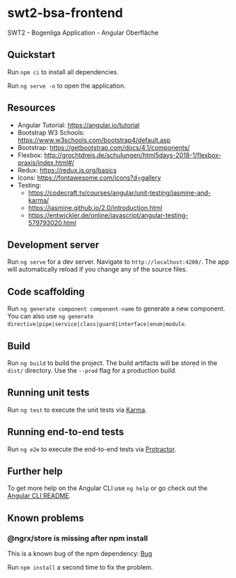 # swt2-bsa-frontend
SWT2 - Bogenliga Application - Angular Oberfläche

## Quickstart

Run `npm ci` to install all dependencies.

Run `ng serve -o`  to open the application. 

## Resources

- Angular Tutorial: https://angular.io/tutorial 
- Bootstrap W3 Schools: https://www.w3schools.com/bootstrap4/default.asp 
- Bootstrap: https://getbootstrap.com/docs/4.1/components/
- Flexbox: http://grochtdreis.de/schulungen/html5days-2018-1/flexbox-praxis/index.html#/ 
- Redux: https://redux.js.org/basics 
- Icons: https://fontawesome.com/icons?d=gallery
- Testing: 
  - https://codecraft.tv/courses/angular/unit-testing/jasmine-and-karma/
  - https://jasmine.github.io/2.0/introduction.html
  - https://entwickler.de/online/javascript/angular-testing-579793020.html


## Development server

Run `ng serve` for a dev server. Navigate to `http://localhost:4200/`. The app will automatically reload if you change any of the source files.

## Code scaffolding

Run `ng generate component component-name` to generate a new component. You can also use `ng generate directive|pipe|service|class|guard|interface|enum|module`.

## Build

Run `ng build` to build the project. The build artifacts will be stored in the `dist/` directory. Use the `--prod` flag for a production build.

## Running unit tests

Run `ng test` to execute the unit tests via [Karma](https://karma-runner.github.io).

## Running end-to-end tests

Run `ng e2e` to execute the end-to-end tests via [Protractor](http://www.protractortest.org/).

## Further help

To get more help on the Angular CLI use `ng help` or go check out the [Angular CLI README](https://github.com/angular/angular-cli/blob/master/README.md).

## Known problems

### @ngrx/store is missing after npm install

This is a known bug of the npm dependency: [Bug](https://github.com/ngrx/platform/issues/55)

Run `npm install` a second time to fix the problem. 
